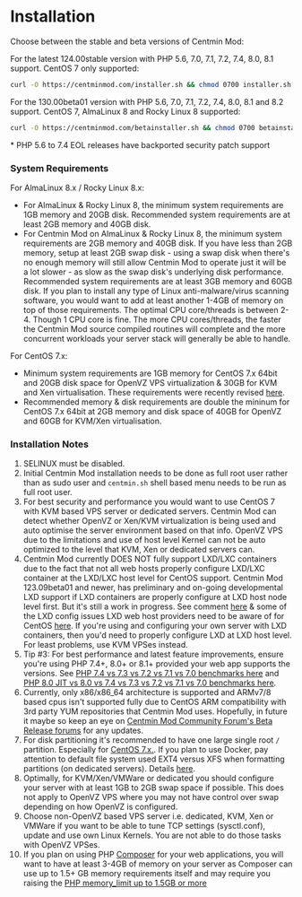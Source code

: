 # Installation

Choose between the stable and beta versions of Centmin Mod:

For the latest 124.00stable version with PHP 5.6, 7.0, 7.1, 7.2, 7.4, 8.0, 8.1 support. CentOS 7 only supported:

```bash
curl -O https://centminmod.com/installer.sh && chmod 0700 installer.sh && bash installer.sh
```

For the 130.00beta01 version with PHP 5.6, 7.0, 7.1, 7.2, 7.4, 8.0, 8.1 and 8.2 support. CentOS 7, AlmaLinux 8 and Rocky Linux 8 supported:

```bash
curl -O https://centminmod.com/betainstaller.sh && chmod 0700 betainstaller.sh && bash betainstaller.sh
```

\* PHP 5.6 to 7.4 EOL releases have backported security patch support

### System Requirements

For AlmaLinux 8.x / Rocky Linux 8.x:

* For AlmaLinux & Rocky Linux 8, the minimum system requirements are 1GB memory and 20GB disk. Recommended system requirements are at least 2GB memory and 40GB disk.
* For Centmin Mod on AlmaLinux & Rocky Linux 8, the minimum system requirements are 2GB memory and 40GB disk. If you have less than 2GB memory, setup at least 2GB swap disk - using a swap disk when there's no enough memory will still allow Centmin Mod to operate just it will be a lot slower - as slow as the swap disk's underlying disk performance. Recommended system requirements are at least 3GB memory and 60GB disk. If you plan to install any type of Linux anti-malware/virus scanning software, you would want to add at least another 1-4GB of memory on top of those requirements. The optimal CPU core/threads is between 2-4. Though 1 CPU core is fine. The more CPU cores/threads, the faster the Centmin Mod source compiled routines will complete and the more concurrent workloads your server stack will generally be able to handle.

For CentOS 7.x:

* Minimum system requirements are 1GB memory for CentOS 7.x 64bit and 20GB disk space for OpenVZ VPS virtualization & 30GB for KVM and Xen virtualisation. These requirements were recently revised [here](https://community.centminmod.com/threads/6075/).
* Recommended memory & disk requirements are double the mininum for CentOS 7.x 64bit at 2GB memory and disk space of 40GB for OpenVZ and 60GB for KVM/Xen virtualisation.

### Installation Notes

1. SELINUX must be disabled.
2. Initial Centmin Mod installation needs to be done as full root user rather than as sudo user and `centmin.sh` shell based menu needs to be run as full root user.
3. For best security and performance you would want to use CentOS 7 with KVM based VPS server or dedicated servers. Centmin Mod can detect whether OpenVZ or Xen/KVM virtualization is being used and auto optimise the server environment based on that info. OpenVZ VPS due to the limitations and use of host level Kernel can not be auto optimized to the level that KVM, Xen or dedicated servers can.
4. Centmin Mod currently DOES NOT fully support LXD/LXC containers due to the fact that not all web hosts properly configure LXD/LXC container at the LXD/LXC host level for CentOS support. Centmin Mod 123.09beta01 and newer, has preliminary and on-going developmental LXD support if LXD containers are properly configure at LXD host node level first. But it's still a work in progress. See comment [here](https://community.centminmod.com/threads/csf-locked-up-vps-twice.17567/#post-74314) & some of the LXD config issues LXD web host providers need to be aware of for CentOS [here](https://discuss.linuxcontainers.org/t/centos-7-5-container-operation-not-permitted/1957). If you're using and configuring your own server with LXD containers, then you'd need to properly configure LXD at LXD host level. For least problems, use KVM VPSes instead.
5. Tip #3: For best performance and latest feature improvements, ensure you're using PHP 7.4+, 8.0+ or 8.1+ provided your web app supports the versions. See [PHP 7.4 vs 7.3 vs 7.2 vs 7.1 vs 7.0 benchmarks here](https://community.centminmod.com/threads/php-benchmarks-7-4-vs-7-3-vs-7-2-vs-7-1-vs-7-0-php-fpm.18741/) and [PHP 8.0 JIT vs 8.0 vs 7.4 vs 7.3 vs 7.2 vs 7.1 vs 7.0 benchmarks here](https://community.centminmod.com/threads/php-8-0-0-ga-stable-release.20739/).
6. Currently, only x86/x86\_64 architecture is supported and ARMv7/8 based cpus isn't supported fully due to CentOS ARM compatibility with 3rd party YUM repositories that Centmin Mod uses. Hopefully, in future it maybe so keep an eye on [Centmin Mod Community Forum's Beta Release forums](https://community.centminmod.com/forums/beta-release-code.9/) for any updates.
7. For disk partitioning it's recommended to have one large single root `/` partition. Especially for [CentOS 7.x.](https://community.centminmod.com/threads/tip-centos-7-do-not-have-usr-on-separate-partition.11832/). If you plan to use Docker, pay attention to default file system used EXT4 versus XFS when formatting partitions (on dedicated servers). Details [here](https://community.centminmod.com/threads/using-docker-on-centos-7-choose-ext4-over-xfs.12492/).
8. Optimally, for KVM/Xen/VMWare or dedicated you should configure your server with at least 1GB to 2GB swap space if possible. This does not apply to OpenVZ VPS where you may not have control over swap depending on how OpenVZ is configured.
9. Choose non-OpenVZ based VPS server i.e. dedicated, KVM, Xen or VMWare if you want to be able to tune TCP settings (sysctl.conf), update and use own Linux Kernels. You are not able to do those tasks with OpenVZ VPSes.
10. If you plan on using PHP [Composer](https://getcomposer.org/) for your web applications, you will want to have at least 3-4GB of memory on your server as Composer can use up to 1.5+ GB memory requirements itself and may require you raising the [PHP memory\_limit up to 1.5GB or more](https://getcomposer.org/doc/articles/troubleshooting.md#memory-limit-errors)
